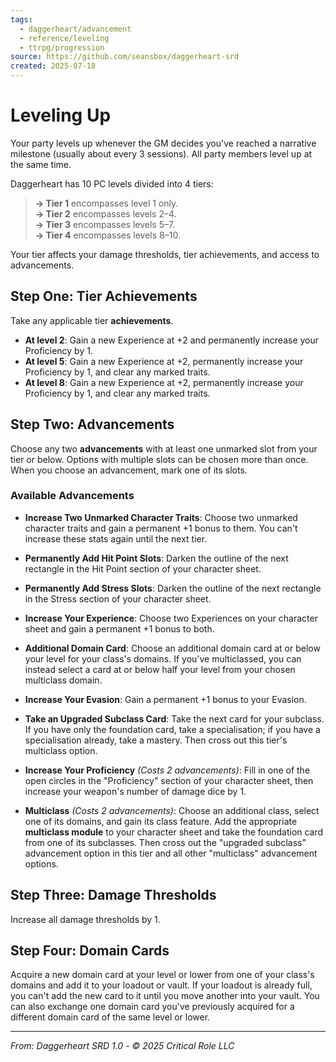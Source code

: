 ```yaml
---
tags:
  - daggerheart/advancement
  - reference/leveling
  - ttrpg/progression
source: https://github.com/seansbox/daggerheart-srd
created: 2025-07-18
---
```


# Leveling Up

Your party levels up whenever the GM decides you've reached a narrative milestone (usually about every 3 sessions). All party members level up at the same time.

Daggerheart has 10 PC levels divided into 4 tiers:

> **→ Tier 1** encompasses level 1 only.  
> **→ Tier 2** encompasses levels 2–4.  
> **→ Tier 3** encompasses levels 5–7.  
> **→ Tier 4** encompasses levels 8–10.

Your tier affects your damage thresholds, tier achievements, and access to advancements.

## Step One: Tier Achievements

Take any applicable tier **achievements**.

- **At level 2**: Gain a new Experience at +2 and permanently increase your Proficiency by 1.
- **At level 5**: Gain a new Experience at +2, permanently increase your Proficiency by 1, and clear any marked traits.
- **At level 8**: Gain a new Experience at +2, permanently increase your Proficiency by 1, and clear any marked traits.

## Step Two: Advancements

Choose any two **advancements** with at least one unmarked slot from your tier or below. Options with multiple slots can be chosen more than once. When you choose an advancement, mark one of its slots.

### Available Advancements

- **Increase Two Unmarked Character Traits**: Choose two unmarked character traits and gain a permanent +1 bonus to them. You can't increase these stats again until the next tier.

- **Permanently Add Hit Point Slots**: Darken the outline of the next rectangle in the Hit Point section of your character sheet.

- **Permanently Add Stress Slots**: Darken the outline of the next rectangle in the Stress section of your character sheet.

- **Increase Your Experience**: Choose two Experiences on your character sheet and gain a permanent +1 bonus to both.

- **Additional Domain Card**: Choose an additional domain card at or below your level for your class's domains. If you've multiclassed, you can instead select a card at or below half your level from your chosen multiclass domain.

- **Increase Your Evasion**: Gain a permanent +1 bonus to your Evasion.

- **Take an Upgraded Subclass Card**: Take the next card for your subclass. If you have only the foundation card, take a specialisation; if you have a specialisation already, take a mastery. Then cross out this tier's multiclass option.

- **Increase Your Proficiency** *(Costs 2 advancements)*: Fill in one of the open circles in the "Proficiency" section of your character sheet, then increase your weapon's number of damage dice by 1.

- **Multiclass** *(Costs 2 advancements)*: Choose an additional class, select one of its domains, and gain its class feature. Add the appropriate **multiclass module** to your character sheet and take the foundation card from one of its subclasses. Then cross out the "upgraded subclass" advancement option in this tier and all other "multiclass" advancement options.

## Step Three: Damage Thresholds

Increase all damage thresholds by 1.

## Step Four: Domain Cards

Acquire a new domain card at your level or lower from one of your class's domains and add it to your loadout or vault. If your loadout is already full, you can't add the new card to it until you move another into your vault. You can also exchange one domain card you've previously acquired for a different domain card of the same level or lower.

---

*From: Daggerheart SRD 1.0 - © 2025 Critical Role LLC*
